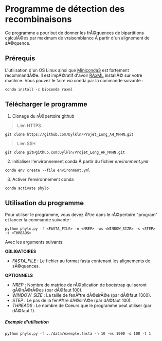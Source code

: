 # Programme de détection des recombinaisons

Ce programme a pour but de donner les frÃ©quences de bipartitions calculÃ©es par maximum de vraisemblance Ã  partir d'un alignement de sÃ©quence.

## Prérequis

L'utilisation d'un OS Linux ainsi que [Miniconda3](https://docs.conda.io/en/latest/miniconda.html) est fortement recommandÃ©e.
Il est impÃ©ratif d'avoir [RAxML](https://cme.h-its.org/exelixis/web/software/raxml/) installÃ© sur votre machine. Vous pouvez le faire *via* conda par la commande suivante : 
```
conda install -c bioconda raxml
```

## Télécharger le programme

1. Clonage du rÃ©pertoire github

> Lien HTTPS

```
git clone https://github.com/Dylkln/Projet_Long_AH_MNHN.git
```

> Lien SSH

```
git clone git@github.com:Dylkln/Projet_Long_AH_MNHN.git
```

2. Initialiser l'environnement conda Ã  partir du fichier *environment.yml*

```
conda env create --file environment.yml
```

3. Activer l'environnement conda

```
conda activate phylo
```

## Utilisation du programme

Pour utiliser le programme, vous devez Ãªtre dans le rÃ©pertoire "program" et lancer la commande suivante :

```
python phylo.py -f <FASTA_FILE> -n <NREP> -ws <WINDOW_SIZE> -s <STEP> -t <THREADS>
```

Avec les arguments suivants:

**OBLIGATOIRES**
- *FASTA_FILE* : Le fichier au format fasta contenant les alignements de sÃ©quences.

**OPTIONNELS**
- *NREP* : Nombre de matrice de rÃ©plication de bootstrap qui seront gÃ©nÃ©rÃ©es (par dÃ©faut 100). 
- *WINDOW_SIZE* : La taille de fenÃªtre dÃ©sirÃ©e (par dÃ©faut 1000). 
- *STEP* :  Le pas de la fenÃªtre dÃ©sirÃ©e (par dÃ©faut 100).
- *THREADS* : Le nombre de Coeurs que le programme peut utiliser (par dÃ©faut 1).

##### Exemple d'utilisation

```
python phylo.py -f ../data/exemple.fasta -n 10 -ws 1000 -s 100 -t 1
```
